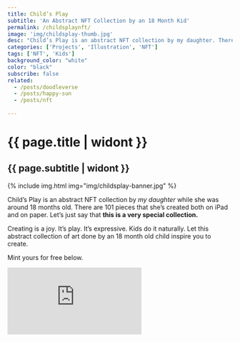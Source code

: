 ```yaml
---
title: Child’s Play
subtitle: 'An Abstract NFT Collection by an 18 Month Kid'
permalink: /childsplaynft/
image: 'img/childsplay-thumb.jpg'
desc: "Child’s Play is an abstract NFT collection by my daughter. There are 101 pieces that she’s created both on my iPad and on paper."
categories: ['Projects', 'Illustration', 'NFT']
tags: ['NFT', 'Kids']
background_color: "white"
color: "black"
subscribe: false
related:
  - /posts/doodleverse
  - /posts/happy-sun
  - /posts/nft
  
---
```

# {{ page.title | widont }}
## {{ page.subtitle | widont }}

{% include img.html img="img/childsplay-banner.jpg" %}

Child’s Play is an abstract NFT collection by *my daughter* while she was around 18 months old. There are 101 pieces that she’s created both on iPad and on paper. Let’s just say that **this is a very special collection.**

Creating is a joy. It’s play. It’s expressive. Kids do it naturally. Let this abstract collection of art done by an 18 month old child inspire you to create.

Mint yours for free below.

<div class="thirdweb-nft-drop">
  <iframe src="https://gateway.ipfscdn.io/ipfs/QmPaVYdGue8zEXFKqrtVHpvzBvufM1DYzw5n1of3KVPG88/nft-drop.html?contract=0x063D76A8D094Fafad03E7539a8C88BC3fC049423&chainId=43114&primaryColor=pink" frameborder="0"></iframe>
</div>